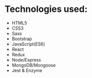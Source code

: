 # Technologies used:
* HTML5
* CSS3
* Sass
* Bootstrap
* JavaScript(ES6)
* React
* Redux
* Node/Express
* MongoDB/Mongoose
* Jest & Enzyme
